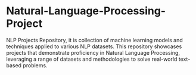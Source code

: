 # Natural-Language-Processing-Project
NLP Projects Repository, it is collection of machine learning models and techniques applied to various NLP datasets. This repository showcases projects that demonstrate proficiency in Natural Language Processing, leveraging a range of datasets and methodologies to solve real-world text-based problems.
